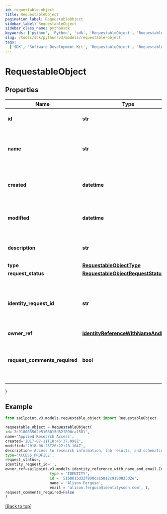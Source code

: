 ```yaml
---
id: requestable-object
title: RequestableObject
pagination_label: RequestableObject
sidebar_label: RequestableObject
sidebar_class_name: pythonsdk
keywords: ['python', 'Python', 'sdk', 'RequestableObject', 'RequestableObject']
slug: /tools/sdk/python/v3/models/requestable-object
tags:
  ['SDK', 'Software Development Kit', 'RequestableObject', 'RequestableObject']
---
```


# RequestableObject

## Properties

| Name | Type | Description | Notes |
| --- | --- | --- | --- |
| **id** | **str** | Id of the requestable object itself | [optional] |
| **name** | **str** | Human-readable display name of the requestable object | [optional] |
| **created** | **datetime** | The time when the requestable object was created | [optional] |
| **modified** | **datetime** | The time when the requestable object was last modified | [optional] |
| **description** | **str** | Description of the requestable object. | [optional] |
| **type** | [**RequestableObjectType**](requestable-object-type) |  | [optional] |
| **request_status** | [**RequestableObjectRequestStatus**](requestable-object-request-status) |  | [optional] |
| **identity_request_id** | **str** | If _requestStatus_ is _PENDING_, indicates the id of the associated account activity. | [optional] |
| **owner_ref** | [**IdentityReferenceWithNameAndEmail**](identity-reference-with-name-and-email) |  | [optional] |
| **request_comments_required** | **bool** | Whether the requester must provide comments when requesting the object. | [optional] |

}

## Example

```python
from sailpoint.v3.models.requestable_object import RequestableObject

requestable_object = RequestableObject(
id='2c9180835d2e5168015d32f890ca1581',
name='Applied Research Access',
created='2017-07-11T18:45:37.098Z',
modified='2018-06-25T20:22:28.104Z',
description='Access to research information, lab results, and schematics.',
type='ACCESS_PROFILE',
request_status=,
identity_request_id='',
owner_ref=sailpoint.v3.models.identity_reference_with_name_and_email.IdentityReferenceWithNameAndEmail(
                    type = 'IDENTITY',
                    id = '5168015d32f890ca15812c9180835d2e',
                    name = 'Alison Ferguso',
                    email = 'alison.ferguso@identitysoon.com', ),
request_comments_required=False
)

```

[[Back to top]](#)
